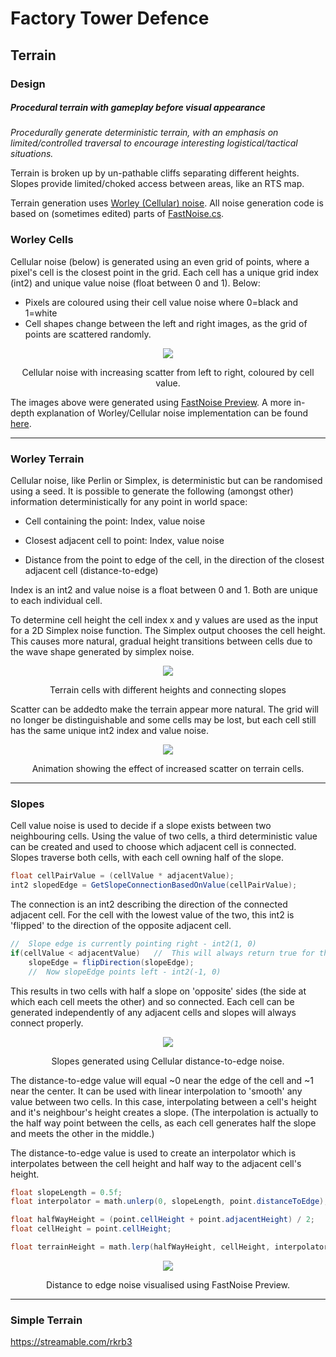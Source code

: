 # Factory Tower Defence

## Terrain

### Design
##### Procedural terrain with gameplay before visual appearance
_Procedurally generate deterministic terrain, with an emphasis on limited/controlled traversal to encourage interesting logistical/tactical situations._

Terrain is broken up by un-pathable cliffs separating different heights. Slopes provide limited/choked access between areas, like an RTS map.

Terrain generation uses [Worley (Cellular) noise](https://thebookofshaders.com/12/). All noise generation code is based on (sometimes edited) parts of [FastNoise.cs](https://assetstore.unity.com/packages/tools/particles-effects/fastnoise-70706).

### Worley Cells

Cellular noise (below) is generated using an even grid of points, where a pixel's cell is the closest point in the grid. Each cell has a unique grid index (int2) and unique value noise (float between 0 and 1). Below:
* Pixels are coloured using their cell value noise where 0=black and 1=white
* Cell shapes change between the left and right images, as the grid of points are scattered randomly.
<p align="center">
<img src="https://imgur.com/pszR8ED.png">
</p>
<p align="center">
Cellular noise with increasing scatter from left to right, coloured by cell value.
</p>

The images above were generated using [FastNoise Preview](https://github.com/Auburns/FastNoise/releases).
A more in-depth explanation of Worley/Cellular noise implementation can be found [here](https://thebookofshaders.com/12/).

---

### Worley Terrain

Cellular noise, like Perlin or Simplex, is deterministic but can be randomised using a seed. It is possible to generate the following (amongst other) information deterministically for any point in world space:

* Cell containing the point: Index, value noise

* Closest adjacent cell to point: Index, value noise

* Distance from the point to edge of the cell, in the direction of the closest adjacent cell (distance-to-edge)

Index is an int2 and value noise is a float between 0 and 1. Both are unique to each individual cell.

To determine cell height the cell index x and y values are used as the input for a 2D Simplex noise function. The Simplex output chooses the cell height. This causes more natural, gradual height transitions between cells due to the wave shape generated by simplex noise.
<p align="center">
<img src="https://i.imgur.com/0QuGEV6.png">
</p>
<p align="center">
Terrain cells with different heights and connecting slopes
</p>

<p align="left">
Scatter can be addedto make the terrain appear more natural. The grid will no longer be distinguishable and some cells may be lost, but each cell still has the same unique int2 index and value noise.
</p>
<p align="center">
<img src="https://i.imgur.com/cP8iCSv.gif"/>
</p>
<p align="center">
Animation showing the effect of increased scatter on terrain cells.
</p>

---

### Slopes

Cell value noise is used to decide if a slope exists between two neighbouring cells. Using the value of two cells, a third deterministic value can be created and used to choose which adjacent cell is connected. Slopes traverse both cells, with each cell owning half of the slope.
```csharp
float cellPairValue = (cellValue * adjacentValue);
int2 slopedEdge = GetSlopeConnectionBasedOnValue(cellPairValue);
```
The connection is an int2 describing the direction of the connected adjacent cell. For the cell with the lowest value of the two, this int2 is 'flipped' to the direction of the opposite adjacent cell.
```csharp
//  Slope edge is currently pointing right - int2(1, 0)
if(cellValue < adjacentValue)   //  This will always return true for the same one of any two cells
    slopeEdge = flipDirection(slopeEdge);
    //  Now slopeEdge points left - int2(-1, 0)
```
This results in two cells with half a slope on 'opposite' sides (the side at which each cell meets the other) and so connected. Each cell can be generated independently of any adjacent cells and slopes will always connect properly.
<p align="center">
<img src="https://imgur.com/VJBkFBq.png">
</p>
<p align="center">
Slopes generated using Cellular distance-to-edge noise.
</p>

The distance-to-edge value will equal ~0 near the edge of the cell and ~1 near the center. It can be used with linear interpolation to 'smooth' any value between two cells. In this case, interpolating between a cell's height and it's neighbour's height creates a slope. (The interpolation is actually to the half way point between the cells, as each cell generates half the slope and meets the other in the middle.)

The distance-to-edge value is used to create an interpolator which is interpolates between the cell height and half way to the adjacent cell's height.
```csharp
float slopeLength = 0.5f;
float interpolator = math.unlerp(0, slopeLength, point.distanceToEdge);

float halfWayHeight = (point.cellHeight + point.adjacentHeight) / 2;
float cellHeight = point.cellHeight;

float terrainHeight = math.lerp(halfWayHeight, cellHeight, interpolator);
```
<p align="center">
<img src="https://imgur.com/McWVde3.png">
</p>
<p align="center">
Distance to edge noise visualised using FastNoise Preview.
</p>

---

### Simple Terrain

https://streamable.com/rkrb3



